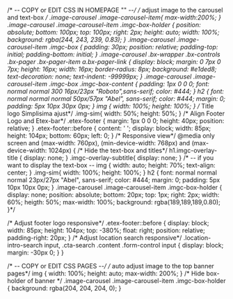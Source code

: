 /* -- COPY or EDIT CSS IN HOMEPAGE "" --*/
/* adjust image to the carousel and text-box */
.image-carousel .image-carousel-item{
    max-width:200%;
}
.image-carousel .image-carousel-item .imgc-box-holder {
    position: absolute;
    bottom: 100px;
    top: 100px;
    right: 2px;
    height: auto;
    width: 100%;
    background: rgba(244, 243, 239, 0.83);
  }
.image-carousel .image-carousel-item .imgc-box {
    padding: 30px;
    position: relative;
    padding-top: initial;
    padding-bottom: initial;
}
.image-carousel .bx-wrapper .bx-controls .bx-pager .bx-pager-item a.bx-pager-link {
    display: block;
    margin: 0 7px 0 7px;
    height: 16px;
    width: 16px;
    border-radius: 8px;
    background: #e1ded8;
    text-decoration: none;
    text-indent: -99999px;
}
.image-carousel .image-carousel-item .imgc-box .imgc-box-content {
    padding: 1px 0 0 0;
    font: normal normal 300 16px/23px "Roboto",sans-serif;
    color: #444;
}
h2 {
    font: normal normal normal 50px/57px "Abel", sans-serif;
    color: #444;
    margin: 0;
    padding: 5px 10px 30px 0px;
}
img {
    width: 100%;
    height: 100%;
}
/* Title logo Simplisima ajust*/
.img-sim{
    width: 50%;
    height: 50%;
}
/* Align Footer Logo and Etex-bar*/
.etex-footer {
    margin: 1px 0 0 0;
    height: 40px;
    position: relative;
}
.etex-footer::before {
    content: ' ';
    display: block;
    width: 85px;
    height: 104px;
    bottom: 60px;
    left: 0;
  }
/* Responsive view*/
@media 
only screen and (max-width: 760px),
(min-device-width: 768px) and (max-device-width: 1024px)  {
  /* Hide the text-box and titles*/
  h1.imgc-overlay-title {
    display: none;
  }
  .imgc-overlay-subtitle{
      display: none;
  }
  /* -- if you want to display the text-box --
  img {
    width: auto;
    height: 70%;
    text-align: center;
  }
  .img-sim{
    width: 100%;
    height: 100%;
  }
  h2 {
    font: normal normal normal 23px/27px "Abel", sans-serif;
    color: #444;
    margin: 0;
    padding: 5px 10px 10px 0px;
  }
  .image-carousel .image-carousel-item .imgc-box-holder {
    display: none;
    position: absolute;
    bottom: 20px;
    top: 1px;
    right: 2px;
    width: 60%;
    heigth: 50%;
    max-width: 100%;
    background: rgba(189,189,189,0.80);    
  }*/
  
  /* Adjust footer logo responsive*/
  .etex-footer::before {
    display: block;
    width: 85px;
    height: 104px;
    top: -380%;
    float: right;
    position: relative;
    padding-right: 20px;
  }
  /* Adjust location search responsive*/
  .location-intro-search input, .cta-search .content .form-control input {
    display: block;
    margin: -30px 0;
  }
}





/* -- COPY or EDIT CSS PAGES --*/
/* auto adjust image to the top banner pages*/
img {
    width: 100%;
    height: auto;
    max-width: 200%;
}
/* Hide box-holder of banner */
.image-carousel .image-carousel-item .imgc-box-holder {
    background: rgba(204, 204, 204, 0);
}

